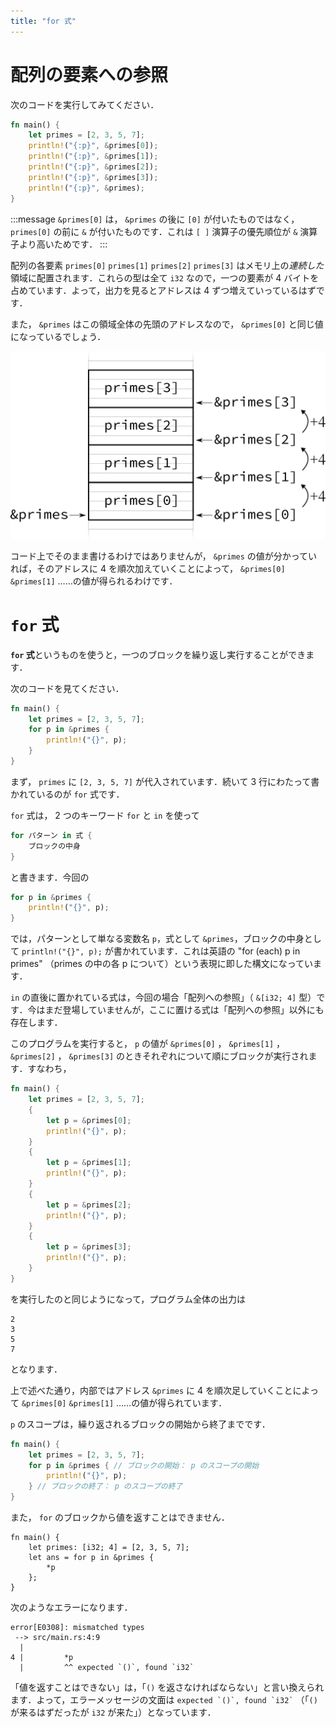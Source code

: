 ```yaml
---
title: "for 式"
---
```

# 配列の要素への参照
次のコードを実行してみてください．
```rust
fn main() {
    let primes = [2, 3, 5, 7];
    println!("{:p}", &primes[0]);
    println!("{:p}", &primes[1]);
    println!("{:p}", &primes[2]);
    println!("{:p}", &primes[3]);
    println!("{:p}", &primes);
}
```
:::message
`&primes[0]` は， `&primes` の後に `[0]` が付いたものではなく， `primes[0]` の前に `&` が付いたものです．これは `[ ]` 演算子の優先順位が `&` 演算子より高いためです．
:::

配列の各要素 `primes[0]` `primes[1]` `primes[2]` `primes[3]` はメモリ上の*連続した*領域に配置されます．これらの型は全て `i32` なので，一つの要素が 4 バイトを占めています．よって，出力を見るとアドレスは 4 ずつ増えていっているはずです．

また， `&primes` はこの領域全体の先頭のアドレスなので， `&primes[0]` と同じ値になっているでしょう．

![](/images/array_reference.png)

コード上でそのまま書けるわけではありませんが， `&primes` の値が分かっていれば，そのアドレスに 4 を順次加えていくことによって， `&primes[0]` `&primes[1]` ……の値が得られるわけです．
# `for` 式
**`for` 式**というものを使うと，一つのブロックを繰り返し実行することができます．

次のコードを見てください．
```rust
fn main() {
    let primes = [2, 3, 5, 7];
    for p in &primes {
        println!("{}", p);
    }
}
```
まず， `primes` に `[2, 3, 5, 7]` が代入されています．続いて 3 行にわたって書かれているのが `for` 式です．

`for` 式は， 2 つのキーワード `for` と `in` を使って
```rust
for パターン in 式 {
    ブロックの中身
}
```
と書きます．今回の
```rust
for p in &primes {
    println!("{}", p);
}
```
では，パターンとして単なる変数名 `p`，式として `&primes`，ブロックの中身として `println!("{}", p);` が書かれています．これは英語の "for (each) p in primes" （primes の中の各 p について）という表現に即した構文になっています．

`in` の直後に置かれている式は，今回の場合「配列への参照」（ `&[i32; 4]` 型）です．今はまだ登場していませんが，ここに置ける式は「配列への参照」以外にも存在します．

このプログラムを実行すると， `p` の値が `&primes[0]` ， `&primes[1]` ， `&primes[2]` ， `&primes[3]` のときそれぞれについて順にブロックが実行されます．すなわち，
```rust
fn main() {
    let primes = [2, 3, 5, 7];
    {
        let p = &primes[0];
        println!("{}", p);
    }
    {
        let p = &primes[1];
        println!("{}", p);
    }
    {
        let p = &primes[2];
        println!("{}", p);
    }
    {
        let p = &primes[3];
        println!("{}", p);
    }
}
```
を実行したのと同じようになって，プログラム全体の出力は
```
2
3
5
7
```
となります．

上で述べた通り，内部ではアドレス `&primes` に 4 を順次足していくことによって `&primes[0]` `&primes[1]` ……の値が得られています．

`p` のスコープは，繰り返されるブロックの開始から終了までです．
```rust
fn main() {
    let primes = [2, 3, 5, 7];
    for p in &primes { // ブロックの開始： p のスコープの開始
        println!("{}", p);
    } // ブロックの終了： p のスコープの終了
}
```

また， `for` のブロックから値を返すことはできません．
```rust:コンパイルエラー
fn main() {
    let primes: [i32; 4] = [2, 3, 5, 7];
    let ans = for p in &primes {
        *p
    };
}
```
次のようなエラーになります．
```
error[E0308]: mismatched types
 --> src/main.rs:4:9
  |
4 |         *p
  |         ^^ expected `()`, found `i32`
```
「値を返すことはできない」は，「`()` を返さなければならない」と言い換えられます．よって，エラーメッセージの文面は `` expected `()`, found `i32` `` （「`()` が来るはずだったが `i32` が来た」）となっています．
